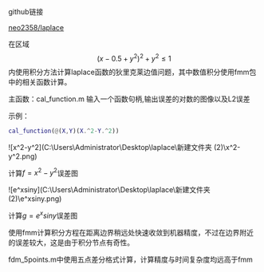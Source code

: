 github链接

[neo2358/laplace](https://github.com/neo2358/laplace)



在区域
$$
(x-0.5+y^2)^2+y^2\leq 1
$$
内使用积分方法计算laplace函数的狄里克莱边值问题，其中数值积分使用fmm包中的相关函数计算。

主函数：cal_function.m 输入一个函数句柄,输出误差的对数的图像以及L2误差

示例：

```matlab
cal_function(@(X,Y)(X.^2-Y.^2))
```

![x^2-y^2](C:\Users\Administrator\Desktop\laplace\新建文件夹 (2)\x^2-y^2.png)

计算$f=x^2-y^2$误差图

![e^xsiny](C:\Users\Administrator\Desktop\laplace\新建文件夹 (2)\e^xsiny.png)

计算$g=e^xsiny$误差图

使用fmm计算积分方程在距离边界稍远处快速收敛到机器精度，不过在边界附近的误差较大，这是由于积分节点有奇性。





fdm_5points.m中使用五点差分格式计算，计算精度与时间复杂度均远高于fmm



